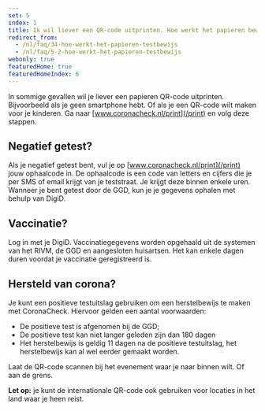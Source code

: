 ```yaml
---
set: 5
index: 1
title: Ik wil liever een QR-code uitprinten. Hoe werkt het papieren bewijs? 
redirect_from: 
  - /nl/faq/34-hoe-werkt-het-papieren-testbewijs
  - /nl/faq/5-2-hoe-werkt-het-papieren-testbewijs
webonly: true
featuredHome: true
featuredHomeIndex: 6
---
```

In sommige gevallen wil je liever een papieren QR-code uitprinten. Bijvoorbeeld als je geen smartphone hebt. Of als je een QR-code wilt maken voor je kinderen. Ga naar [www.coronacheck.nl/print](/print) en volg deze stappen.

## Negatief getest?
Als je negatief getest bent, vul je op [www.coronacheck.nl/print](/print) jouw ophaalcode in. De ophaalcode is een code van letters en cijfers die je per SMS of email krijgt van je teststraat. Je krijgt deze binnen enkele uren. Wanneer je bent getest door de GGD, kun je je gegevens ophalen met behulp van DigiD.

## Vaccinatie?

Log in met je DigiD. Vaccinatiegegevens worden opgehaald uit de systemen van het RIVM, de GGD en aangesloten huisartsen. Het kan enkele dagen duren voordat je vaccinatie geregistreerd is. 

## Hersteld van corona?

Je kunt een positieve testuitslag gebruiken om een herstelbewijs te maken met CoronaCheck. Hiervoor gelden een aantal voorwaarden:

- De positieve test is afgenomen bij de GGD;
- De positieve test kan niet langer geleden zijn dan 180 dagen
- Het herstelbewijs is geldig 11 dagen na de positieve testuitslag, het herstelbewijs kan al wel eerder gemaakt worden. 

Laat de QR-code scannen bij het evenement waar je naar binnen wilt. Of aan de grens.

**Let op:** je kunt de internationale QR-code ook gebruiken voor locaties in het land waar je heen reist.
